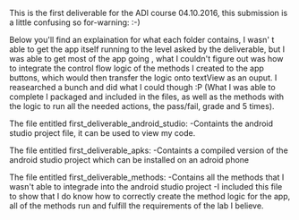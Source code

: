 This is the first deliverable for the ADI course 04.10.2016, this submission is a little confusing so for-warning: :-)

Below you'll find an explaination for what each folder contains, I wasn' t able to get the app itself running to the level asked by the deliverable, but I was able to get most of the app going , what I couldn't figure out was how to integrate the control flow logic of the methods I created to the app buttons, which would then transfer the logic onto textView as an ouput. I reasearched a bunch and did what I could though :P (What I was able to complete I packaged and included in the files, as well as the methods with the logic to run all the needed actions, the pass/fail, grade and 5 times).

The file entitled first_deliverable_android_studio:
	-Containts the android studio project file, it can be used to view my code.

The file entitled first_deliverable_apks:
	-Containts a compiled version of the android studio project which can be installed on an adroid phone

The file entitled first_deliverable_methods:
	-Contains all the methods that I wasn't able to integrade into the android studio project
	-I included this file to show that I do know how to correctly create the method logic for the app, all of the methods run and fulfill the requirements of the lab I believe.
